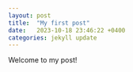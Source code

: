 ```yaml
---
layout: post
title:  "My first post"
date:   2023-10-18 23:46:22 +0400
categories: jekyll update
---
```

Welcome to my post!